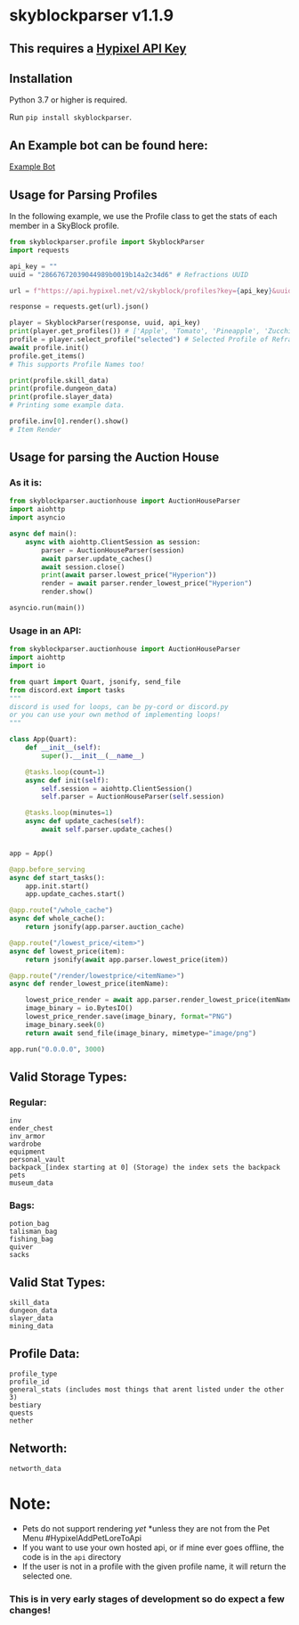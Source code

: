 # skyblockparser v1.1.9
## This requires a [Hypixel API Key](https://developer.hypixel.net)

## Installation
Python 3.7 or higher is required.

Run `pip install skyblockparser`.

## An Example bot can be found here:
[Example Bot](https://github.com/noemtdev/skyblockparser-example)

## Usage for Parsing Profiles
In the following example, we use the Profile class to get the stats of each member in a SkyBlock profile.

```py
from skyblockparser.profile import SkyblockParser
import requests

api_key = ""
uuid = "28667672039044989b0019b14a2c34d6" # Refractions UUID

url = f"https://api.hypixel.net/v2/skyblock/profiles?key={api_key}&uuid={uuid}"

response = requests.get(url).json()

player = SkyblockParser(response, uuid, api_key)
print(player.get_profiles()) # ['Apple', 'Tomato', 'Pineapple', 'Zucchini', 'Coconut', 'Pomegranate']
profile = player.select_profile("selected") # Selected Profile of Refraction
await profile.init()
profile.get_items()
# This supports Profile Names too!

print(profile.skill_data)
print(profile.dungeon_data)
print(profile.slayer_data)
# Printing some example data.

profile.inv[0].render().show()
# Item Render
```
## Usage for parsing the Auction House
### As it is:
```py
from skyblockparser.auctionhouse import AuctionHouseParser
import aiohttp
import asyncio	

async def main():
    async with aiohttp.ClientSession as session:
        parser = AuctionHouseParser(session)
        await parser.update_caches()
        await session.close()
        print(await parser.lowest_price("Hyperion"))
        render = await parser.render_lowest_price("Hyperion")
        render.show()

asyncio.run(main())
```

### Usage in an API:
```py
from skyblockparser.auctionhouse import AuctionHouseParser
import aiohttp
import io

from quart import Quart, jsonify, send_file
from discord.ext import tasks
"""
discord is used for loops, can be py-cord or discord.py
or you can use your own method of implementing loops!
"""

class App(Quart):
    def __init__(self):
        super().__init__(__name__)

    @tasks.loop(count=1)
    async def init(self):
        self.session = aiohttp.ClientSession()
        self.parser = AuctionHouseParser(self.session)

    @tasks.loop(minutes=1)
    async def update_caches(self):
        await self.parser.update_caches()


app = App()

@app.before_serving
async def start_tasks():
    app.init.start()
    app.update_caches.start()

@app.route("/whole_cache")
async def whole_cache():
    return jsonify(app.parser.auction_cache)

@app.route("/lowest_price/<item>")
async def lowest_price(item):
    return jsonify(await app.parser.lowest_price(item))

@app.route("/render/lowestprice/<itemName>")
async def render_lowest_price(itemName):

    lowest_price_render = await app.parser.render_lowest_price(itemName)
    image_binary = io.BytesIO()
    lowest_price_render.save(image_binary, format="PNG")
    image_binary.seek(0)
    return await send_file(image_binary, mimetype="image/png")

app.run("0.0.0.0", 3000)

```

## Valid Storage Types:
### Regular:
```
inv 
ender_chest
inv_armor
wardrobe
equipment
personal_vault
backpack_[index starting at 0] (Storage) the index sets the backpack
pets
museum_data
```

### Bags:
```
potion_bag
talisman_bag
fishing_bag
quiver
sacks
```

## Valid Stat Types:
```
skill_data
dungeon_data
slayer_data
mining_data
```

## Profile Data:
```
profile_type
profile_id
general_stats (includes most things that arent listed under the other 3)
bestiary
quests
nether
```

## Networth:
```
networth_data
```

# Note:
- Pets do not support rendering *yet* *unless they are not from the Pet Menu #HypixelAddPetLoreToApi
- If you want to use your own hosted api, or if mine ever goes offline, the code is in the `api` directory
- If the user is not in a profile with the given profile name, it will return the selected one.
### This is in very early stages of development so do expect a few changes!
